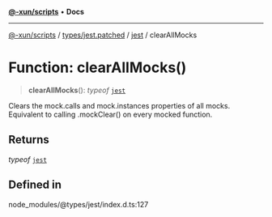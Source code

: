 [**@-xun/scripts**](../../../../../README.md) • **Docs**

***

[@-xun/scripts](../../../../../README.md) / [types/jest.patched](../../../README.md) / [jest](../README.md) / clearAllMocks

# Function: clearAllMocks()

> **clearAllMocks**(): *typeof* [`jest`](../README.md)

Clears the mock.calls and mock.instances properties of all mocks.
Equivalent to calling .mockClear() on every mocked function.

## Returns

*typeof* [`jest`](../README.md)

## Defined in

node\_modules/@types/jest/index.d.ts:127
